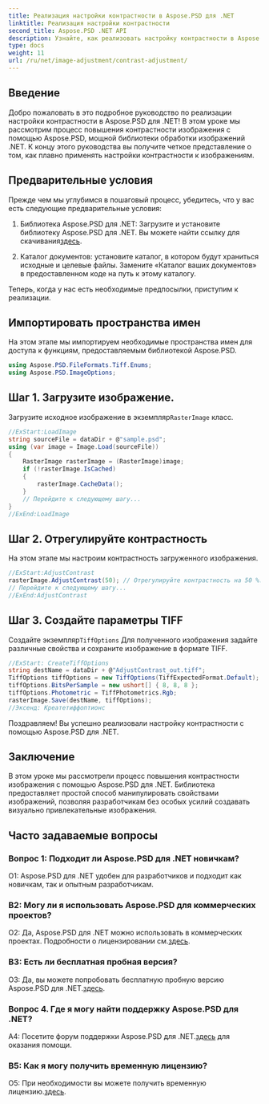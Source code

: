 ```yaml
---
title: Реализация настройки контрастности в Aspose.PSD для .NET
linktitle: Реализация настройки контрастности
second_title: Aspose.PSD .NET API
description: Узнайте, как реализовать настройку контрастности в Aspose.PSD для .NET, с помощью этого пошагового руководства.
type: docs
weight: 11
url: /ru/net/image-adjustment/contrast-adjustment/
---
```

## Введение

Добро пожаловать в это подробное руководство по реализации настройки контрастности в Aspose.PSD для .NET! В этом уроке мы рассмотрим процесс повышения контрастности изображения с помощью Aspose.PSD, мощной библиотеки обработки изображений .NET. К концу этого руководства вы получите четкое представление о том, как плавно применять настройки контрастности к изображениям.

## Предварительные условия

Прежде чем мы углубимся в пошаговый процесс, убедитесь, что у вас есть следующие предварительные условия:

1.  Библиотека Aspose.PSD для .NET: Загрузите и установите библиотеку Aspose.PSD для .NET. Вы можете найти ссылку для скачивания[здесь](https://releases.aspose.com/psd/net/).

2. Каталог документов: установите каталог, в котором будут храниться исходные и целевые файлы. Замените «Каталог ваших документов» в предоставленном коде на путь к этому каталогу.

Теперь, когда у нас есть необходимые предпосылки, приступим к реализации.

## Импортировать пространства имен

На этом этапе мы импортируем необходимые пространства имен для доступа к функциям, предоставляемым библиотекой Aspose.PSD.

```csharp
using Aspose.PSD.FileFormats.Tiff.Enums;
using Aspose.PSD.ImageOptions;
```

## Шаг 1. Загрузите изображение.

Загрузите исходное изображение в экземпляр`RasterImage` класс.

```csharp
//ExStart:LoadImage
string sourceFile = dataDir + @"sample.psd";
using (var image = Image.Load(sourceFile))
{
    RasterImage rasterImage = (RasterImage)image;
    if (!rasterImage.IsCached)
    {
        rasterImage.CacheData();
    }
    // Перейдите к следующему шагу...
}
//ExEnd:LoadImage
```

## Шаг 2. Отрегулируйте контрастность

На этом этапе мы настроим контрастность загруженного изображения.

```csharp
//ExStart:AdjustContrast
rasterImage.AdjustContrast(50); // Отрегулируйте контрастность на 50 %.
// Перейдите к следующему шагу...
//ExEnd:AdjustContrast
```

## Шаг 3. Создайте параметры TIFF

 Создайте экземпляр`TiffOptions` Для полученного изображения задайте различные свойства и сохраните изображение в формате TIFF.

```csharp
//ExStart: CreateTiffOptions
string destName = dataDir + @"AdjustContrast_out.tiff";
TiffOptions tiffOptions = new TiffOptions(TiffExpectedFormat.Default);
tiffOptions.BitsPerSample = new ushort[] { 8, 8, 8 };
tiffOptions.Photometric = TiffPhotometrics.Rgb;
rasterImage.Save(destName, tiffOptions);
//Эксенд: Креатетиффоптионс
```

Поздравляем! Вы успешно реализовали настройку контрастности с помощью Aspose.PSD для .NET.

## Заключение

В этом уроке мы рассмотрели процесс повышения контрастности изображения с помощью Aspose.PSD для .NET. Библиотека предоставляет простой способ манипулировать свойствами изображений, позволяя разработчикам без особых усилий создавать визуально привлекательные изображения.

## Часто задаваемые вопросы

### Вопрос 1: Подходит ли Aspose.PSD для .NET новичкам?

О1: Aspose.PSD для .NET удобен для разработчиков и подходит как новичкам, так и опытным разработчикам.

### В2: Могу ли я использовать Aspose.PSD для коммерческих проектов?

 О2: Да, Aspose.PSD для .NET можно использовать в коммерческих проектах. Подробности о лицензировании см.[здесь](https://purchase.aspose.com/buy).

### В3: Есть ли бесплатная пробная версия?

 О3: Да, вы можете попробовать бесплатную пробную версию Aspose.PSD для .NET.[здесь](https://releases.aspose.com/).

### Вопрос 4. Где я могу найти поддержку Aspose.PSD для .NET?

 A4: Посетите форум поддержки Aspose.PSD для .NET.[здесь](https://forum.aspose.com/c/psd/34) для оказания помощи.

### В5: Как я могу получить временную лицензию?

 О5: При необходимости вы можете получить временную лицензию.[здесь](https://purchase.aspose.com/temporary-license/).